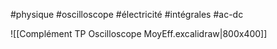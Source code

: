 #physique #oscilloscope #électricité #intégrales #ac-dc

![[Complément TP Oscilloscope MoyEff.excalidraw|800x400]]
 